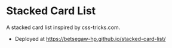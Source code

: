 # Stacked Card List

A stacked card list inspired by css-tricks.com. 

* Deployed at https://betsegaw-hp.github.io/stacked-card-list/
